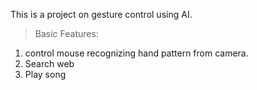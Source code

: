 This is a project on gesture control using AI.

>Basic Features:

1. control mouse recognizing hand pattern from camera.
2. Search web
3. Play song